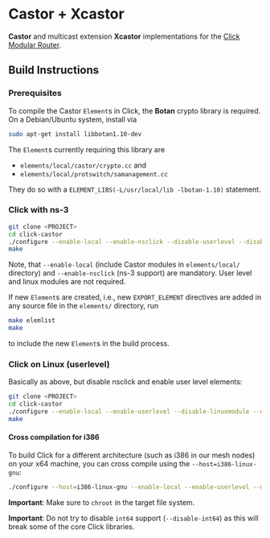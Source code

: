 # Castor + Xcastor
**Castor** and multicast extension **Xcastor** implementations for the [Click Modular Router](http://www.read.cs.ucla.edu/click/).

## Build Instructions

### Prerequisites
To compile the Castor `Element`s in Click, the **Botan** crypto library is required. On a Debian/Ubuntu system, install via
```bash
sudo apt-get install libbotan1.10-dev
```
The `Element`s currently requiring this library are
- `elements/local/castor/crypto.cc` and
- `elements/local/protswitch/samanagement.cc`

They do so with a `ELEMENT_LIBS(-L/usr/local/lib -lbotan-1.10)` statement.

### Click with ns-3
```bash
git clone <PROJECT>
cd click-castor
./configure --enable-local --enable-nsclick --disable-userlevel --disable-linuxmodule --disable-app --disable-aqm --disable-analysis --disable-test --disable-tcpudp --disable-icmp --disable-threads
make
```
Note, that `--enable-local` (include Castor modules in `elements/local/` directory) and `--enable-nsclick` (ns-3 support) are mandatory. User level and linux modules are not required.

If new `Element`s are created, i.e., new `EXPORT_ELEMENT` directives are added in any source file in the `elements/` directory, run
```bash
make elemlist
make
```
to include the new `Element`s in the build process.

### Click on Linux (userlevel)
Basically as above, but disable nsclick and enable user level elements:
```bash
git clone <PROJECT>
cd click-castor
./configure --enable-local --enable-userlevel --disable-linuxmodule --disable-app --disable-aqm --disable-analysis --disable-test --disable-tcpudp --disable-icmp --disable-threads
make
```

#### Cross compilation for i386
To build Click for a different architecture (such as i386 in our mesh nodes) on your x64 machine, you can cross compile using the `--host=i386-linux-gnu`:
```bash
./configure --host=i386-linux-gnu --enable-local --enable-userlevel --disable-linuxmodule --disable-app --disable-aqm --disable-analysis --disable-test --disable-tcpudp --disable-icmp --disable-threads
```

**Important**: Make sure to `chroot` in the target file system.

**Important**: Do not try to disable `int64` support (`--disable-int64`) as this will break some of the core Click libraries.